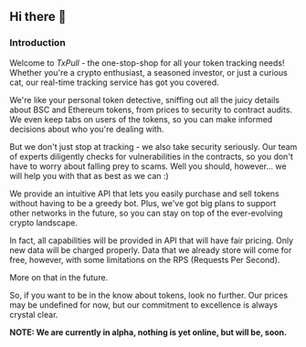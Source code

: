 ## Hi there 👋


### Introduction

Welcome to *TxPull* - the one-stop-shop for all your token tracking needs! Whether you're a crypto enthusiast, a seasoned investor, or just a curious cat, our real-time tracking service has got you covered.

We're like your personal token detective, sniffing out all the juicy details about BSC and Ethereum tokens, from prices to security to contract audits. We even keep tabs on users of the tokens, so you can make informed decisions about who you're dealing with.

But we don't just stop at tracking - we also take security seriously. Our team of experts diligently checks for vulnerabilities in the contracts, so you don't have to worry about falling prey to scams. Well you should, however... we will help you with that as best as we can :)

We provide an intuitive API that lets you easily purchase and sell tokens without having to be a greedy bot. Plus, we've got big plans to support other networks in the future, so you can stay on top of the ever-evolving crypto landscape.

In fact, all capabilities will be provided in API that will have fair pricing. Only new data will be charged properly. Data that we already store will come for free, however, with some limitations on the RPS (Requests Per Second).

More on that in the future.

So, if you want to be in the know about tokens, look no further. Our prices may be undefined for now, but our commitment to excellence is always crystal clear.

**NOTE: We are currently in alpha, nothing is yet online, but will be, soon.**

<!--

**Here are some ideas to get you started:**

🙋‍♀️ A short introduction - what is your organization all about?
🌈 Contribution guidelines - how can the community get involved?
👩‍💻 Useful resources - where can the community find your docs? Is there anything else the community should know?
🍿 Fun facts - what does your team eat for breakfast?
🧙 Remember, you can do mighty things with the power of [Markdown](https://docs.github.com/github/writing-on-github/getting-started-with-writing-and-formatting-on-github/basic-writing-and-formatting-syntax)
-->
